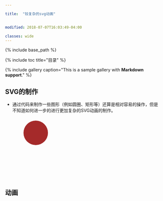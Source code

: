 ```yaml
---

title:  "较复杂的svg动画"

 
modified: 2018-07-07T16:03:49-04:00

classes: wide
---
```


 
{% include base_path %}
 
{% include toc title="目录" %}

{% include gallery caption="This is a sample gallery with **Markdown support**." %}

## SVG的制作
- 通过代码来制作一些图形（例如圆圈、矩形等）还算是相对容易的操作，但是不知道如何进一步的进行更加复杂的SVG动画的制作。
 
<svg width="300" height="200">
  <circle cx="100" cy="50" r="40" "
  stroke-width="3" fill="brown"/>
</svg> 


## 动画
